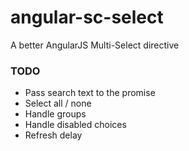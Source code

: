 # angular-sc-select
A better AngularJS Multi-Select directive

### TODO
* Pass search text to the promise
* Select all / none
* Handle groups
* Handle disabled choices
* Refresh delay
